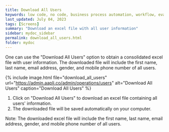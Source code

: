 ```yaml
---
title: Download All Users
keywords: low code, no code, business process automation, workflow, evaluation matrixs
last_updated: July 04, 2023
tags: [Screens]
summary: "Download an excel file with all user information" 
sidebar: mydoc_sidebar
permalink: download_all_users.html
folder: mydoc
---
```


One can use the "Download All Users" option to obtain a consolidated excel file with user information. The downloaded file will include the first name, last name, email address, gender, and mobile phone number of all users.

{% include image.html file="download_all_users" url="https://admin.aapli.co/admin/operations/users" alt="Download All Users" caption="Download All Users" %}

1.	Click on "Download All Users" to download an excel file containing all users' information.
2.	The downloaded file will be saved automatically on your computer.

Note: The downloaded excel file will include the first name, last name, email address, gender, and mobile phone number of all users.
